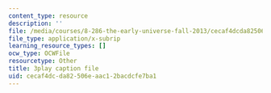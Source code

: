 ```yaml
---
content_type: resource
description: ''
file: /media/courses/8-286-the-early-universe-fall-2013/cecaf4dcda82506eaac12bacdcfe7ba1_ARuzDX55Xnk.vtt
file_type: application/x-subrip
learning_resource_types: []
ocw_type: OCWFile
resourcetype: Other
title: 3play caption file
uid: cecaf4dc-da82-506e-aac1-2bacdcfe7ba1
---
```

